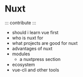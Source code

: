 # Nuxt

::: contribute :::

* should i learn vue first
* who is nuxt for
* what projects are good for nuxt
* advantages of nuxt
* modules
  * a nuxtpress section
* ecosystem
* vue-cli and other tools
